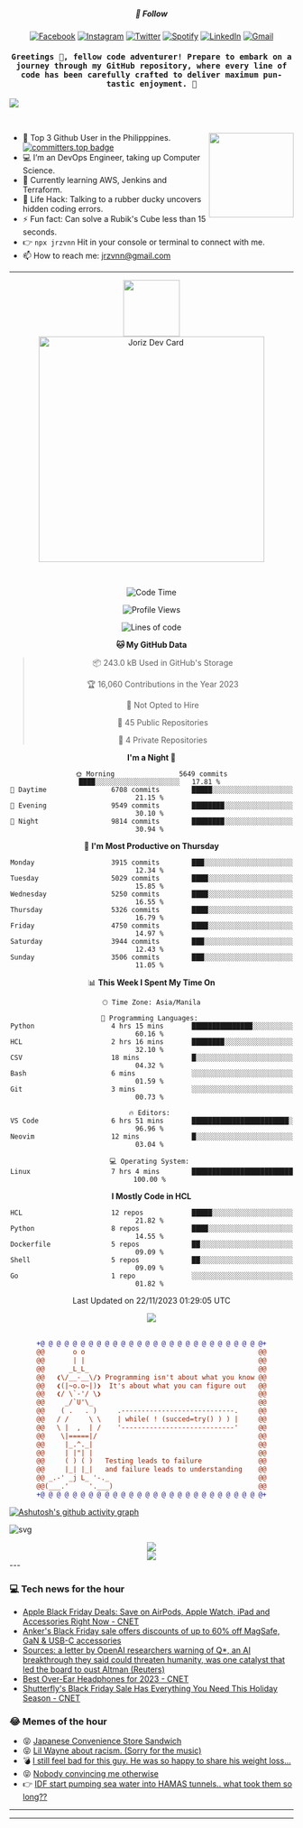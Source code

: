 <h5 align="center">💬 Follow</h5>
<div align="center">

[![Facebook](https://img.shields.io/badge/Facebook-%231877F2.svg?style=for-the-badge&logo=Facebook&logoColor=white)](https://www.facebook.com/Horisyo/)
[![Instagram](https://img.shields.io/badge/Instagram-%23E4405F.svg?style=for-the-badge&logo=Instagram&logoColor=white)](https://www.instagram.com/jrzvnn_/)
[![Twitter](https://img.shields.io/badge/Twitter-%231DA1F2.svg?style=for-the-badge&logo=Twitter&logoColor=white)](https://twitter.com/jrz_studies)
[![Spotify](https://img.shields.io/badge/Spotify-%231ED760.svg?style=for-the-badge&logo=Spotify&logoColor=white)](https://open.spotify.com/user/217td4qrc6mzqjodfalmzjpdi?si=b93099b9078c4ccb)
[![LinkedIn](https://img.shields.io/badge/LinkedIn-%230077B5.svg?style=for-the-badge&logo=LinkedIn&logoColor=white)](https://www.linkedin.com/in/jrz-vnn/)
[![Gmail](https://img.shields.io/badge/Gmail-D14836?style=for-the-badge&logo=gmail&logoColor=white)](mailto:jrzvnn@gmail.com)

</div>
<h4 align="center"><samp>Greetings 👋, fellow code adventurer! Prepare to embark on a journey through my GitHub repository, where every line of code has been carefully crafted to deliver maximum pun-tastic enjoyment. 🚀 </samp></h4>

<!--horizontal divider(gradiant)-->
<img src="https://user-images.githubusercontent.com/73097560/115834477-dbab4500-a447-11eb-908a-139a6edaec5c.gif">

&nbsp; 

<img align='right' src='https://github.com/Rishit-dagli/Rishit-dagli/blob/master/images/octocat-anime.gif' width='150"'>

- 🚀 Top 3 Github User in the Philipppines. [![committers.top badge](https://user-badge.committers.top/philippines/jrzvnn.svg)](https://user-badge.committers.top/philippines/USERNAME)
- 💻 I’m an DevOps Engineer, taking up Computer Science.
- 🤖 Currently learning AWS, Jenkins and Terraform.
- 🎯 Life Hack: Talking to a rubber ducky uncovers hidden coding errors.
- ⚡ Fun fact: Can solve a Rubik's Cube less than 15 seconds.
- 👉 `npx jrzvnn` Hit in your console or terminal to connect with me.
- 📫 How to reach me: jrzvnn@gmail.com

---

<!--🖼️OCTOCAT-->
<p align="center">

<img src="https://media.giphy.com/media/IP7sarl7C5lSFCw9rG/giphy.gif"  width="100px" height="100px">
<br />
<a href="https://app.daily.dev/jorizvillanueva"><img src="https://github.com/jrzvnn/jrzvnn/blob/main/devcard.svg" width="400" alt="Joriz Dev Card"/></a>
</p>

<br />
<div align="center">

<!--START_SECTION:waka-->
![Code Time](http://img.shields.io/badge/Code%20Time-199%20hrs%2051%20mins-blue)

![Profile Views](http://img.shields.io/badge/Profile%20Views-611-blue)

![Lines of code](https://img.shields.io/badge/From%20Hello%20World%20I%27ve%20Written-1.4%20million%20lines%20of%20code-blue)

**🐱 My GitHub Data** 

> 📦 243.0 kB Used in GitHub's Storage 
 > 
> 🏆 16,060 Contributions in the Year 2023
 > 
> 🚫 Not Opted to Hire
 > 
> 📜 45 Public Repositories 
 > 
> 🔑 4 Private Repositories 
 > 
**I'm a Night 🦉** 

```text
🌞 Morning                5649 commits        ████░░░░░░░░░░░░░░░░░░░░░   17.81 % 
🌆 Daytime                6708 commits        █████░░░░░░░░░░░░░░░░░░░░   21.15 % 
🌃 Evening                9549 commits        ████████░░░░░░░░░░░░░░░░░   30.10 % 
🌙 Night                  9814 commits        ████████░░░░░░░░░░░░░░░░░   30.94 % 
```
📅 **I'm Most Productive on Thursday** 

```text
Monday                   3915 commits        ███░░░░░░░░░░░░░░░░░░░░░░   12.34 % 
Tuesday                  5029 commits        ████░░░░░░░░░░░░░░░░░░░░░   15.85 % 
Wednesday                5250 commits        ████░░░░░░░░░░░░░░░░░░░░░   16.55 % 
Thursday                 5326 commits        ████░░░░░░░░░░░░░░░░░░░░░   16.79 % 
Friday                   4750 commits        ████░░░░░░░░░░░░░░░░░░░░░   14.97 % 
Saturday                 3944 commits        ███░░░░░░░░░░░░░░░░░░░░░░   12.43 % 
Sunday                   3506 commits        ███░░░░░░░░░░░░░░░░░░░░░░   11.05 % 
```


📊 **This Week I Spent My Time On** 

```text
🕑︎ Time Zone: Asia/Manila

💬 Programming Languages: 
Python                   4 hrs 15 mins       ███████████████░░░░░░░░░░   60.16 % 
HCL                      2 hrs 16 mins       ████████░░░░░░░░░░░░░░░░░   32.10 % 
CSV                      18 mins             █░░░░░░░░░░░░░░░░░░░░░░░░   04.32 % 
Bash                     6 mins              ░░░░░░░░░░░░░░░░░░░░░░░░░   01.59 % 
Git                      3 mins              ░░░░░░░░░░░░░░░░░░░░░░░░░   00.73 % 

🔥 Editors: 
VS Code                  6 hrs 51 mins       ████████████████████████░   96.96 % 
Neovim                   12 mins             █░░░░░░░░░░░░░░░░░░░░░░░░   03.04 % 

💻 Operating System: 
Linux                    7 hrs 4 mins        █████████████████████████   100.00 % 
```

**I Mostly Code in HCL** 

```text
HCL                      12 repos            █████░░░░░░░░░░░░░░░░░░░░   21.82 % 
Python                   8 repos             ████░░░░░░░░░░░░░░░░░░░░░   14.55 % 
Dockerfile               5 repos             ██░░░░░░░░░░░░░░░░░░░░░░░   09.09 % 
Shell                    5 repos             ██░░░░░░░░░░░░░░░░░░░░░░░   09.09 % 
Go                       1 repo              ░░░░░░░░░░░░░░░░░░░░░░░░░   01.82 % 
```




 Last Updated on 22/11/2023 01:29:05 UTC
<!--END_SECTION:waka-->

<img src="https://wakatime.com/share/@jrzvnn/70a4618c-7cd9-4016-b7b9-eabe75c837ee.svg">

<br />
<br />

```diff
+@ @ @ @ @ @ @ @ @ @ @ @ @ @ @ @ @ @ @ @ @ @ @ @ @ @ @ @+
@@       o o                                           @@
@@       | |                                           @@
@@      _L_L_                                          @@
@@   ❮\/__-__\/❯ Programming isn't about what you know @@
@@   ❮(|~o.o~|)❯  It's about what you can figure out   @@
@@   ❮/ \`-'/ \❯                                       @@
@@     _/`U'\_                                         @@
@@    ( .   . )     .----------------------------.     @@
@@   / /     \ \    | while( ! (succed=try() ) ) |     @@
@@   \ |  ,  | /    '----------------------------'     @@
@@    \|=====|/                                        @@
@@     |_.^._|                                         @@
@@     | |"| |                                         @@
@@     ( ) ( )   Testing leads to failure              @@
@@     |_| |_|   and failure leads to understanding    @@
@@ _.-' _j L_ '-._                                     @@
@@(___.'     '.___)                                    @@
+@ @ @ @ @ @ @ @ @ @ @ @ @ @ @ @ @ @ @ @ @ @ @ @ @ @ @ @+

```

</div>




[![Ashutosh's github activity graph](https://github-readme-activity-graph.vercel.app/graph?username=jrzvnn&theme=github-compact)](https://github.com/ashutosh00710/github-readme-activity-graph)


![svg](profile-3d-contrib/profile-night-green.svg)

<div align="center">
<img src="https://github.com/jrzvnn/jrzvnn/blob/output/github-snake-dark.svg">
</div>

<div align=center>
<img align=center src=https://metrics.lecoq.io/jrzvnn?template=classic&isocalendar=1&languages=1&achievements=1&base=header%2C%20activity%2C%20community%2C%20repositories%2C%20metadata&base.indepth=false&base.hireable=false&base.skip=false&isocalendar=false&isocalendar.duration=full-year&languages=false&languages.limit=8&languages.threshold=0%25&languages.other=false&languages.colors=github&languages.sections=most-used&languages.indepth=false&languages.analysis.timeout=15&languages.analysis.timeout.repositories=7.5&languages.categories=markup%2C%20programming&languages.recent.categories=markup%2C%20programming&languages.recent.load=300&languages.recent.days=14&achievements=false&achievements.threshold=C&achievements.secrets=true&achievements.display=detailed&achievements.limit=0&config.timezone=Asia%2FManila)
</div>
<div align="left">
---

### 💻 Tech news for the hour

<!-- TECH:START -->
 - [Apple Black Friday Deals: Save on AirPods, Apple Watch, iPad and Accessories Right Now     - CNET](https://www.cnet.com/deals/black-friday-cyber-monday-apple-deals/#ftag=CAD590a51e)
 - [Anker&#39;s Black Friday sale offers discounts of up to 60% off MagSafe, GaN &amp; USB-C accessories](https://appleinsider.com/articles/23/11/22/ankers-black-friday-sale-offers-discounts-of-up-to-60-off-magsafe-gan-usb-c-accessories?utm_medium=rss)
 - [Sources: a letter by OpenAI researchers warning of Q*, an AI breakthrough they said could threaten humanity, was one catalyst that led the board to oust Altman &lpar;Reuters&rpar;](http://www.techmeme.com/231122/p28#a231122p28)
 - [Best Over-Ear Headphones for 2023     - CNET](https://www.cnet.com/tech/mobile/best-over-ear-headphones/#ftag=CAD590a51e)
 - [Shutterfly&#39;s Black Friday Sale Has Everything You Need This Holiday Season     - CNET](https://www.cnet.com/deals/shutterflys-black-friday-sale-has-everything-you-need-this-holiday-season/#ftag=CAD590a51e)<!-- TECH:END -->

### 😂 Memes of the hour

<!-- MEMES:START -->
 - 😝 [Japanese Convenience Store Sandwich](http://9gag.com/gag/aDYvREw)
 - 😝 [Lil Wayne about racism. &lpar;Sorry for the music&rpar;](http://9gag.com/gag/az2wNxz)
 - 💣 [I still feel bad for this guy. He was so happy to share his weight loss...](http://9gag.com/gag/avQwYeW)
 - 😝 [Nobody convincing me otherwise](http://9gag.com/gag/aKE5b96)
 - 👉 [IDF start pumping sea water into HAMAS tunnels.. what took them so long??](http://9gag.com/gag/aWGXBqK)<!-- MEMES:END -->

---

---
